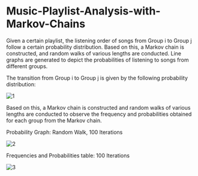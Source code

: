 # Music-Playlist-Analysis-with-Markov-Chains
Given a certain playlist, the listening order of songs from Group i to Group j follow a certain probability distribution. Based on this, a Markov chain is constructed, and random walks of various lengths are conducted. Line graphs are generated to depict the probabilities of listening to songs from different groups.

The transition from Group i to Group j is given by the following probability distribution:

![1](https://github.com/Simoonmh/Music-Playlist-Analysis-with-Markov-Chains/assets/62888236/052cb8b3-443b-4438-aae4-156e118f272e)

Based on this, a Markov chain is constructed and random walks of various lengths are conducted to observe the frequency and probabilities obtained for each group from the Markov chain.

Probability Graph: Random Walk, 100 Iterations

![2](https://github.com/Simoonmh/Music-Playlist-Analysis-with-Markov-Chains/assets/62888236/76a4f885-e4fb-419f-87eb-5c72e75d3ec1)

Frequencies and Probabilities table: 100 Iterations

![3](https://github.com/Simoonmh/Music-Playlist-Analysis-with-Markov-Chains/assets/62888236/91c17076-4cd9-47f7-8358-84edc5e58df6)


